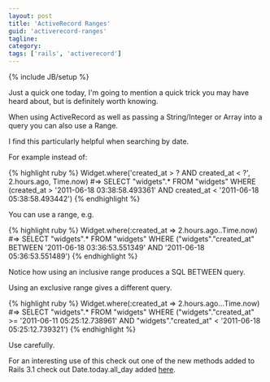 ```yaml
---
layout: post
title: 'ActiveRecord Ranges'
guid: 'activerecord-ranges'
tagline:
category:
tags: ['rails', 'activerecord']
---
```


{% include JB/setup %}

Just a quick one today, I'm going to mention a quick trick you may have heard about, but is definitely worth knowing.

When using ActiveRecord as well as passing a String/Integer or Array into a query you can also use a Range.

I find this particularly helpful when searching by date.

For example instead of:

{% highlight ruby %}
  Widget.where('created_at > ? AND created_at < ?', 2.hours.ago, Time.now)
    #=> SELECT "widgets".* FROM "widgets" WHERE (created_at > '2011-06-18 03:38:58.493361' AND created_at < '2011-06-18 05:38:58.493442')
{% endhighlight %}

You can use a range, e.g.

{% highlight ruby %}
  Widget.where(:created_at => 2.hours.ago..Time.now)
    #=> SELECT "widgets".* FROM "widgets" WHERE ("widgets"."created_at" BETWEEN '2011-06-18 03:36:53.551349' AND '2011-06-18 05:36:53.551489')
{% endhighlight %}

Notice how using an inclusive range produces a SQL BETWEEN query.

Using an exclusive range gives a different query.

{% highlight ruby %}
  Widget.where(:created_at => 2.hours.ago...Time.now)
    #=> SELECT "widgets".* FROM "widgets" WHERE ("widgets"."created_at" >= '2011-06-11 05:25:12.738961' AND "widgets"."created_at" < '2011-06-18 05:25:12.739321')
{% endhighlight %}

Use carefully.

For an interesting use of this check out one of the new methods added to Rails 3.1 check out Date.today.all_day added [here](https://github.com/rails/rails/blob/master/activesupport/lib/active_support/core_ext/time/calculations.rb#L251-274).

